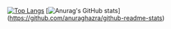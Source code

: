 [![Top Langs](https://github-readme-stats.vercel.app/api/top-langs/?username=wato787&layout=compact&theme=dracula
)](https://github.com/anuraghazra/github-readme-stats)
[![Anurag's GitHub stats](https://github-readme-stats.vercel.app/api?username=wato787)]
(https://github.com/anuraghazra/github-readme-stats)
